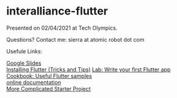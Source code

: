 # interalliance-flutter

Presented on 02/04/2021 at Tech Olympics. 

Questions? Contact me: sierra at atomic robot dot com    

Usefule Links:  

[Google Slides](https://docs.google.com/presentation/d/1SXiz_oAAFHiv_pUVb1vGeej7WlbL7wYVOvKp9DBR2Ks/edit?usp=sharing)   
[Installing Flutter (Tricks and Tips)](https://github.com/WomenWhoCodeCincy/flutter-starter-app#installing-flutter)
[Lab: Write your first Flutter app](https://flutter.dev/docs/get-started/codelab)   
[Cookbook: Useful Flutter samples](https://flutter.dev/docs/cookbook)    
[online documentation](https://flutter.dev/docs)     
[More Complicated Starter Project](https://github.com/WomenWhoCodeCincy/flutter-starter-app) 
